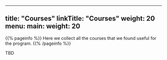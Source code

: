 
---
title: "Courses"
linkTitle: "Courses"
weight: 20
menu:
  main:
    weight: 20
---

{{% pageinfo %}}
Here we collect all the courses that we found useful for the program.
{{% /pageinfo %}}

TBD


